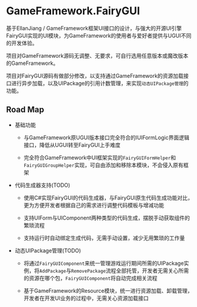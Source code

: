 # GameFramework.FairyGUI

基于EllanJiang / GameFramework框架UI接口的设计，与强大的开源UI引擎FairyGUI实现的UI模块，为GameFramework的使用者与爱好者提供与UGUI不同的开发体验。

项目对GameFramework源码无调整、无要求，可自行选用任意版本或魔改版本的GameFramework。

项目对FairyGUI源码有做部分修改，以支持通过GameFramework的资源加载接口进行异步加载，以及UIPackage的引用计数管理，来实现`动态UIPackage管理`的功能。

## Road Map

- 基础功能

    - 与GameFramework原UGUI版本接口完全符合的IUIFormLogic界面逻辑接口，降低从UGUI转至FairyGUI上手难度

    - 完全符合GameFramework中UI框架实现的`FairyGUIFormHelper`和`FairyGUIGroupHelper`实现，可自由添加和移除本模块，不会侵入原有框架

- 代码生成器支持(TODO)

    - 使用C#实现FairyGUI的代码生成器，与FairyGUI原生代码生成功能对比，更为方便开发者根据自己的需求进行调整代码模板与增减功能

    - 支持UIForm与UIComponent两种类型的代码生成，摆脱手动获取组件的繁琐流程

    - 支持运行时自动绑定生成代码，无需手动设置，减少无用繁琐的工作量

- 动态UIPackage管理(TODO)

    - 将通过`FairyGUIComponent`来统一管理游戏运行期间所需的UIPackage实例，将`AddPackage`与`RemovePackage`流程全部托管，开发者无需关心所需的资源在哪个包，`FairyGUIComponent`将自动完成相关流程

    - 基于GameFramework的Resource模块，统一进行资源加载、卸载管理，开发者在开发UI业务的过程中，无需关心资源加载接口

